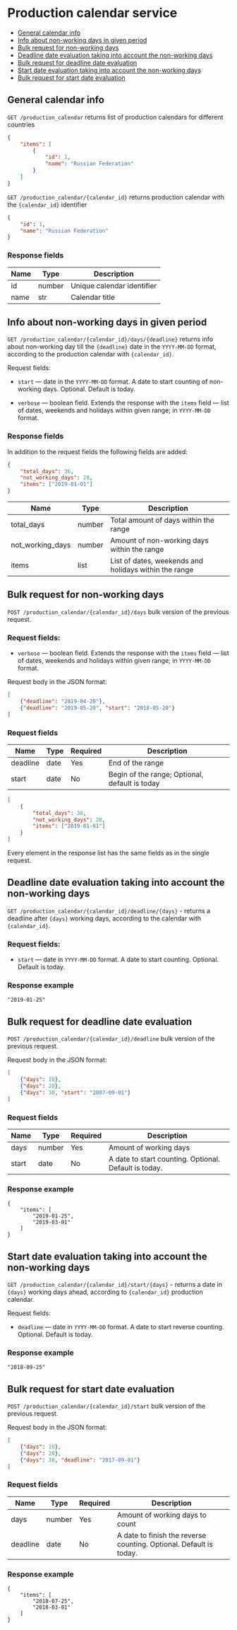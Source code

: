 # Production calendar service

* [General calendar info](#production_calendar)
* [Info about non-working days in given period](#days)
* [Bulk request for non-working days](#days-bulk)
* [Deadline date evaluation taking into account the non-working days](#deadline)
* [Bulk request for deadline date evaluation](#deadline-bulk)
* [Start date evaluation taking into account the non-working days](#start)
* [Bulk request for start date evaluation](#start-bulk)

<a name="production_calendar"></a>
## General calendar info

`GET /production_calendar` returns list of production calendars for different countries

```json
{
    "items": [
        {
            "id": 1,
            "name": "Russian Federation"
        }
    ]
}
```

`GET /production_calendar/{calendar_id}` returns production calendar with the `{calendar_id}` identifier
```json
{
    "id": 1,
    "name": "Russian Federation"
}
```
### Response fields
Name | Type | Description
--- | --- | ---
id | number | Unique calendar identifier
name | str | Calendar title

<a name="days"></a>
## Info about non-working days in given period

`GET /production_calendar/{calendar_id}/days/{deadline}` returns info about non-working day till the `{deadline}` date in the `YYYY-MM-DD` format, according to the production calendar with `{calendar_id}`.

Request fields:

* `start` — date in the `YYYY-MM-DD` format.
A date to start counting of non-working days. Optional. Default is today.

* `verbose` — boolean field.
Extends the response with the `items` field — list of dates, weekends and holidays within given range; in `YYYY-MM-DD` format.

### Response fields

In addition to the request fields the following fields are added:

```json
{
    "total_days": 36,
    "not_working_days": 28,
    "items": ["2019-01-01"]
}
```
Name | Type | Description
--- | --- | ---
total_days | number | Total amount of days within the range
not_working_days | number | Amount of non-working days within the range
items | list | List of dates, weekends and holidays within the range

<a name="days-bulk"></a>
## Bulk request for non-working days

`POST /production_calendar/{calendar_id}/days` bulk version of the previous request.

### Request fields:
* `verbose` — boolean field.
Extends the response with the `items` field — list of dates, weekends and holidays within given range; in `YYYY-MM-DD` format.

Request body in the JSON format:
```json
[
    {"deadline": "2019-04-20"},
    {"deadline": "2019-05-20", "start": "2018-05-20"}
]
```

### Request fields

Name | Type | Required | Description
 --- | --- | --- | ---
 deadline | date | Yes | End of the range
 start | date | No | Begin of the range; Optional, default is today

```json
[
    {
        "total_days": 36,
        "not_working_days": 28,
        "items": ["2019-01-01"]
    }
]
```
Every element in the response list has the same fields as in the single request.

<a name="deadline"></a> 
## Deadline date evaluation taking into account the non-working days

`GET /production_calendar/{calendar_id}/deadline/{days}` - returns a deadline after `{days}` working days, according to the calendar with `{calendar_id}`.

### Request fields:

* `start` — date in `YYYY-MM-DD` format.
A date to start counting. Optional. Default is today.


###  Response example
```
"2019-01-25"
```

<a name="deadline-bulk"></a>
## Bulk request for deadline date evaluation

`POST /production_calendar/{calendar_id}/deadline` bulk version of the previous request.

Request body in the JSON format:
```json
[
    {"days": 10},
    {"days": 20},
    {"days": 30, "start": "2007-09-01"}
]
```
### Request fields

Name | Type | Required | Description
 --- | --- | --- | ---
 days | number | Yes | Amount of working days
 start | date | No | A date to start counting. Optional. Default is today.

 ###  Response example
```
{
    "items": [
        "2019-01-25",
        "2019-03-01"
    ]
}
```

<a name="start"></a> 
## Start date evaluation taking into account the non-working days

`GET /production_calendar/{calendar_id}/start/{days}` - returns a date in `{days}` working days ahead, according to `{calendar_id}` production calendar.

Request fields:

* `deadline` — date in `YYYY-MM-DD` format.
A date to start reverse counting. Optional. Default is today.


###  Response example
```
"2018-09-25"
```

## Bulk request for start date evaluation
<a name="start-bulk"></a> 

`POST /production_calendar/{calendar_id}/start` bulk version of the previous request.

Request body in the JSON format:
```json
[
    {"days": 10},
    {"days": 20},
    {"days": 30, "deadline": "2017-09-01"}
]
```
### Request fields

Name | Type | Required | Description
 --- | --- | --- | ---
 days | number | Yes | Amount of working days to count
 deadline | date | No | A date to finish the reverse counting. Optional. Default is today.

 ###  Response example
```
{
    "items": [
        "2018-07-25",
        "2018-03-01"
    ]
}
```



